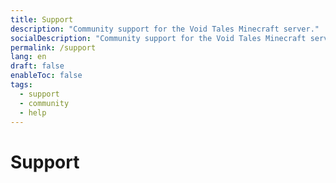 ```yaml
---
title: Support
description: "Community support for the Void Tales Minecraft server."
socialDescription: "Community support for the Void Tales Minecraft server."
permalink: /support
lang: en
draft: false
enableToc: false
tags:
  - support
  - community
  - help
---
```

# Support